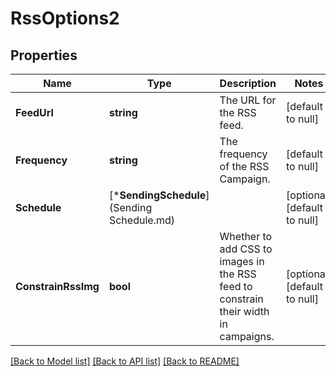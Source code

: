 # RssOptions2

## Properties
Name | Type | Description | Notes
------------ | ------------- | ------------- | -------------
**FeedUrl** | **string** | The URL for the RSS feed. | [default to null]
**Frequency** | **string** | The frequency of the RSS Campaign. | [default to null]
**Schedule** | [***SendingSchedule**](Sending Schedule.md) |  | [optional] [default to null]
**ConstrainRssImg** | **bool** | Whether to add CSS to images in the RSS feed to constrain their width in campaigns. | [optional] [default to null]

[[Back to Model list]](../README.md#documentation-for-models) [[Back to API list]](../README.md#documentation-for-api-endpoints) [[Back to README]](../README.md)


